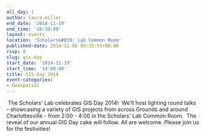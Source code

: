 ```yaml
---
all_day: 1
author: laura-miller
end_date: '2014-11-19'
end_time: '16:30:00'
layout: events
location: 'Scholars&#039; Lab Common Room'
published-date: 2014-11-06 09:35:55+00:00
rsvp: 0
slug: gis-day
start_date: '2014-11-19'
start_time: '14:00:00'
title: GIS Day 2014
event-categories:
- Geospatial
---
```











 The Scholars' Lab celebrates GIS Day 2014!  We'll host lighting round talks - showcasing a variety of GIS projects from across Grounds and around Charlottesville - from 2:00 - 4:00 in the Scholars' Lab Common Room.  The reveal of our annual GIS Day cake will follow. All are welcome. Please join us for the festivities!











